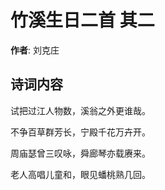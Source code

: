 # 竹溪生日二首  其二

**作者**: 刘克庄

## 诗词内容

试把过江人物数，溪翁之外更谁哉。

不争百草群芳长，宁殿千花万卉开。

周庙瑟曾三叹咏，舜廊琴亦载赓来。

老人高唱儿童和，眼见蟠桃熟几回。


